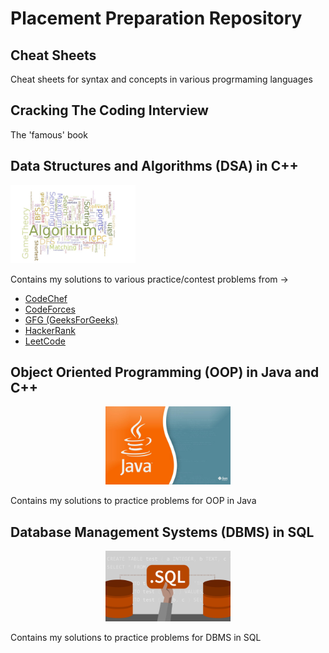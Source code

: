 # Placement Preparation Repository

## Cheat Sheets

Cheat sheets for syntax and concepts in various progrmaming languages

## Cracking The Coding Interview

The 'famous' book

## Data Structures and Algorithms (DSA) in C++

<p align="left">
  <img src="images/cp.jpg" width="200">
</p>

  Contains my solutions to various practice/contest problems from -> 
  
  - [CodeChef](https://www.codechef.com)
  - [CodeForces](https://codeforces.com)
  - [GFG (GeeksForGeeks)](https://www.geeksforgeeks.org)
  - [HackerRank](https://www.hackerrank.com)
  - [LeetCode](https://leetcode.com)

## Object Oriented Programming (OOP) in Java and C++

<p align="center">
  <img src="images/oop.jpg" width="200">
</p>
 
  Contains my solutions to practice problems for OOP in Java

## Database Management Systems (DBMS) in SQL

<p align="center">
  <img src="images/sql.jpg" width="200">
 </p>
 
  Contains my solutions to practice problems for DBMS in SQL
